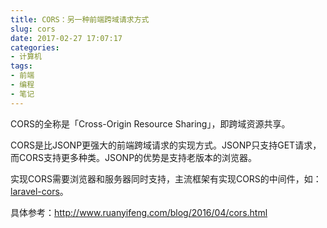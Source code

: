 ```yaml
---
title: CORS：另一种前端跨域请求方式
slug: cors
date: 2017-02-27 17:07:17
categories:
- 计算机
tags:
- 前端
- 编程
- 笔记
---
```


CORS的全称是「Cross-Origin Resource Sharing」，即跨域资源共享。

CORS是比JSONP更强大的前端跨域请求的实现方式。JSONP只支持GET请求，而CORS支持更多种类。JSONP的优势是支持老版本的浏览器。

实现CORS需要浏览器和服务器同时支持，主流框架有实现CORS的中间件，如：[laravel-cors](https://github.com/barryvdh/laravel-cors)。

具体参考：http://www.ruanyifeng.com/blog/2016/04/cors.html
